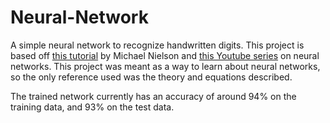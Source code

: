 # Neural-Network

A simple neural network to recognize handwritten digits. This project is based off [this tutorial](http://neuralnetworksanddeeplearning.com/) by Michael 
Nielson and [this Youtube series](https://youtu.be/aircAruvnKk) on neural networks.
This project was meant as a way to learn about neural networks, so the only reference used was the theory and equations described.

The trained network currently has an accuracy of around 94% on the training data, and 93% on the test data. 

